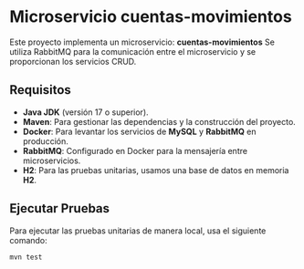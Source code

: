# Microservicio cuentas-movimientos

Este proyecto implementa un microservicio: **cuentas-movimientos** Se utiliza RabbitMQ para la comunicación entre el microservicio y se proporcionan los servicios CRUD.

## Requisitos

- **Java JDK** (versión 17 o superior).
- **Maven**: Para gestionar las dependencias y la construcción del proyecto.
- **Docker**: Para levantar los servicios de **MySQL** y **RabbitMQ** en producción.
- **RabbitMQ**: Configurado en Docker para la mensajería entre microservicios.
- **H2**: Para las pruebas unitarias, usamos una base de datos en memoria **H2**.

## Ejecutar Pruebas

Para ejecutar las pruebas unitarias de manera local, usa el siguiente comando:

```bash
mvn test
